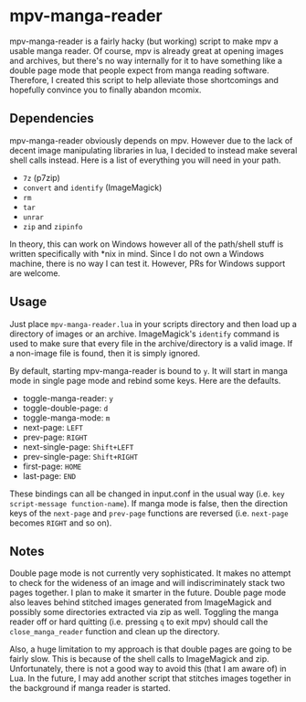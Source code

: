 # mpv-manga-reader
mpv-manga-reader is a fairly hacky (but working) script to make mpv a usable manga reader. Of course, mpv is already great at opening images and archives, but there's no way internally for it to have something like a double page mode that people expect from manga reading software. Therefore, I created this script to help alleviate those shortcomings and hopefully convince you to finally abandon mcomix.

## Dependencies
mpv-manga-reader obviously depends on mpv. However due to the lack of decent image manipulating libraries in lua, I decided to instead make several shell calls instead. Here is a list of everything you will need in your path.

* `7z` (p7zip)
* `convert` and `identify` (ImageMagick)
* `rm`
* `tar`
* `unrar`
* `zip` and `zipinfo`

In theory, this can work on Windows however all of the path/shell stuff is written specifically with \*nix in mind. Since I do not own a Windows machine, there is no way I can test it. However, PRs for Windows support are welcome.

## Usage
Just place `mpv-manga-reader.lua` in your scripts directory and then load up a directory of images or an archive. ImageMagick's `identify` command is used to make sure that every file in the archive/directory is a valid image. If a non-image file is found, then it is simply ignored.

By default, starting mpv-manga-reader is bound to `y`. It will start in manga mode in single page mode and rebind some keys. Here are the defaults.

* toggle-manga-reader: `y`
* toggle-double-page: `d`
* toggle-manga-mode: `m`
* next-page: `LEFT`
* prev-page: `RIGHT`
* next-single-page: `Shift+LEFT`
* prev-single-page: `Shift+RIGHT`
* first-page: `HOME`
* last-page: `END`

These bindings can all be changed in input.conf in the usual way (i.e. `key script-message function-name`). If manga mode is false, then the direction keys of the `next-page` and `prev-page` functions are reversed (i.e. `next-page` becomes `RIGHT` and so on).

## Notes
Double page mode is not currently very sophisticated. It makes no attempt to check for the wideness of an image and will indiscriminately stack two pages together. I plan to make it smarter in the future. Double page mode also leaves behind stitched images generated from ImageMagick and possibly some directories extracted via zip as well. Toggling the manga reader off or hard quitting (i.e. pressing `q` to exit mpv) should call the `close_manga_reader` function and clean up the directory.

Also, a huge limitation to my approach is that double pages are going to be fairly slow. This is because of the shell calls to ImageMagick and zip. Unfortunately, there is not a good way to avoid this (that I am aware of) in Lua. In the future, I may add another script that stitches images together in the background if manga reader is started.
